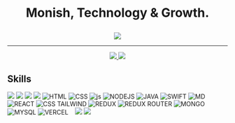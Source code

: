 # <p align="center"> Monish, Technology & Growth.</p>


<p align="center">
  <a href=" ">
    <img src="https://spotify-github-profile.vercel.app/api/view?uid=31nbe5jslopjjehbj3mb7vdpkjza&cover_image=true&theme=novatorem&show_offline=false&background_color=121212&interchange=false&bar_color=53b14f&bar_color_cover=false" />
  </a>
</p>


---
<p align="center">
<a align="center" href="https://www.linkedin.com/in/monishnule/">  <img src="https://img.shields.io/badge/LinkedIn-0077B5?style=for-the-badge&logo=linkedin&logoColor=white" /> </a>  <a href="https://www.instagram.com/er_mn8_500/"> <img src="https://img.shields.io/badge/Instagram-E4405F?style=for-the-badge&logo=instagram&logoColor=white"/></a> 

</p>


## Skills 

<img src="https://img.shields.io/badge/Windows-0078D6?style=for-the-badge&logo=windows&logoColor=white" href="https://monishnule.dev" /> <img src="https://img.shields.io/badge/Discord-7289DA?style=for-the-badge&logo=discord&logoColor=white" />
<img src="https://img.shields.io/badge/iOS-000000?style=for-the-badge&logo=ios&logoColor=white" /> 
<img src="https://img.shields.io/badge/Python-3776AB?style=for-the-badge&logo=python&logoColor=white" /> 
<img alt ="HTML" src="https://img.shields.io/badge/HTML-239120?style=for-the-badge&logo=html5&logoColor=white" /> 
<img alt ="CSS" src="https://img.shields.io/badge/CSS-239120?&style=for-the-badge&logo=css3&logoColor=white" /> 
<img alt ="js" src="https://img.shields.io/badge/JavaScript-F7DF1E?style=for-the-badge&logo=javascript&logoColor=black" /> 
<img alt ="NODEJS" src="https://img.shields.io/badge/Node.js-43853D?style=for-the-badge&logo=node.js&logoColor=white" /> 
<img alt ="JAVA" src="https://img.shields.io/badge/Java-ED8B00?style=for-the-badge&logo=openjdk&logoColor=white" /> 
<img alt ="SWIFT" src="https://img.shields.io/badge/Swift-FA7343?style=for-the-badge&logo=swift&logoColor=white" /> 
<img alt ="MD" src="https://img.shields.io/badge/Markdown-000000?style=for-the-badge&logo=markdown&logoColor=white" /> 
<img alt ="REACT" src="https://img.shields.io/badge/React-20232A?style=for-the-badge&logo=react&logoColor=61DAFB" /> 
<img alt ="CSS TAILWIND" src="https://img.shields.io/badge/Tailwind_CSS-38B2AC?style=for-the-badge&logo=tailwind-css&logoColor=white" /> 
<img alt ="REDUX" src="https://img.shields.io/badge/Redux-593D88?style=for-the-badge&logo=redux&logoColor=white" /> 
<img alt ="REDUX ROUTER" src="https://img.shields.io/badge/React_Router-CA4245?style=for-the-badge&logo=react-router&logoColor=white" /> 
<img alt ="MONGO" src="https://img.shields.io/badge/MongoDB-4EA94B?style=for-the-badge&logo=mongodb&logoColor=white" /> 
<img alt ="MYSQL" src="https://img.shields.io/badge/MySQL-00000F?style=for-the-badge&logo=mysql&logoColor=white" /> 
<img alt ="VERCEL" src="https://img.shields.io/badge/Vercel-000000?style=for-the-badge&logo=vercel&logoColor=white" /> 
<img alt ="" src="" /> 
<img alt ="" src="" /> 
<img alt ="" src="" /> 
<img src="https://img.shields.io/badge/Linux-FCC624?style=for-the-badge&logo=linux&logoColor=black" /> 
<img src="https://img.shields.io/badge/mac%20os-000000?style=for-the-badge&logo=apple&logoColor=white" />  

